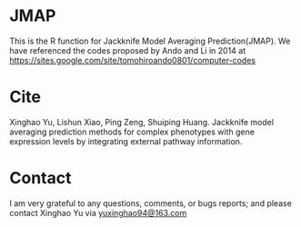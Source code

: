# JMAP
This is the R function for Jackknife Model Averaging Prediction(JMAP). We have referenced the codes proposed by Ando and Li in 2014 at https://sites.google.com/site/tomohiroando0801/computer-codes

# Cite
Xinghao Yu, Lishun Xiao, Ping Zeng, Shuiping Huang. Jackknife model averaging prediction methods for complex phenotypes with gene expression levels by integrating external pathway information.

# Contact
I am very grateful to any questions, comments, or bugs reports; and please contact Xinghao Yu via yuxinghao94@163.com
